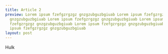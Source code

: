 ```yaml
---
title: Article 2
preview: Lorem ipsum fzefgzrgzgz gnzgzubguzbgiuab Lorem ipsum fzefgzrgzgz
  gnzgzubguzbgiuab Lorem ipsum fzefgzrgzgz gnzgzubguzbgiuab Lorem ipsum
  fzefgzrgzgz gnzgzubguzbgiuab Lorem ipsum fzefgzrgzgz gnzgzubguzbgiuab Lorem
  ipsum fzefgzrgzgz gnzgzubguzbgiuab
layout: post
---
```

Hulk
